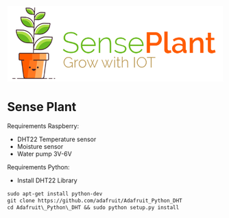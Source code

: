 ![alt text][logo]

[logo]: https://github.com/JaccoVeldscholten/SensePlant/blob/master/src/img/logo.png "Logo Title Text 2"



# Sense Plant

Requirements Raspberry:

- DHT22 Temperature sensor
- Moisture sensor 
- Water pump 3V-6V


Requirements Python:

- Install DHT22 Library
```
sudo apt-get install python-dev
git clone https://github.com/adafruit/Adafruit_Python_DHT
cd Adafruit\_Python\_DHT && sudo python setup.py install
```
